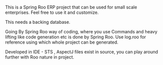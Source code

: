 This is a Spring Roo ERP project that can be used for small scale enterprises.
Feel free to use it and customize.

This needs a backing database.

Going By Spring Roo way of coding, where you use Commands and heavy lifting like code generation etc is done by Spring Roo.
Use log.roo for reference using which whole project can be generated.

Developed in IDE - STS , AspectJ files exist in source, you can play around further with Roo nature in project.
